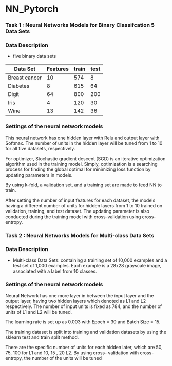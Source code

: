 # NN_Pytorch

### Task 1 :  Neural Networks Models for Binary Classifcation 5 Data Sets

### Data Description

- five binary data sets 

|  Data Set     |    Features   |  train  |    test   |
| ------------- | ------------- | ------- | --------- |
| Breast cancer |           10  |   574   |     8     |
|   Diabetes    |           8   |   615   |     64    |
|   Digit       |           64  |   800   |    200    |
|      Iris     |           4   |   120   |     30    |
|     Wine      |          13   |   142   |     36    |


### Settings of the neural network models

This neural network has one hidden layer with Relu and output layer with Softmax.
The number of units in the hidden layer will be tuned from 1 to 10 for all five datasets, respectively.

For optimizer, Stochastic gradient descent (SGD) is an iterative optimization algorithm used in the training model. Simply, optimization is a searching process for finding the global optimal for minimizing loss function by updating parameters in models.

By using k-fold, a validation set, and a training set are made to feed NN to train. 

After setting the number of input features for each dataset, the models having a different number of units for hidden layers from 1 to 10 trained on validation, training, and test dataset. The updating parameter is also conducted during the training model with cross-validation using cross-entropy.


### Task 2  :  Neural Networks Models for Multi-class Data Sets

### Data Description

-  Multi-class Data Sets: containing a training set of 10,000 examples and a test set of 1,000 examples. Each example is a 28x28 grayscale image, associated with a label from 10 classes. 


### Settings of the neural network models

Neural Network has one more layer in between the input layer and the output layer, having two hidden layers which denoted as L1 and L2 respectively. The number of input units is fixed as 784, and the number of units of L1 and L2 will be tuned.

The learning rate is set up as 0.003 with Epoch = 30 and Batch Size = 15. 
 
The training dataset is split into training and validation datasets by using the sklearn test and train split method. 

There are the specific number of units for each hidden later, which are 50, 75, 100 for L1 and 10, 15 , 20 L2. By using cross- validation with cross-entropy, the number of the units will be tuned
 

 
 
 
 






